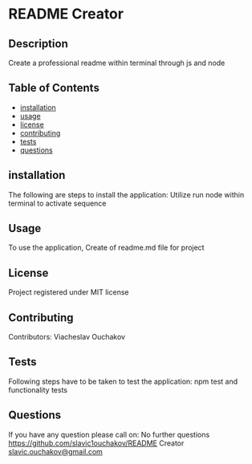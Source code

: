 # README Creator
  
  ## Description
  Create a professional readme within terminal through js and node
  ## Table of Contents 
   * [installation](##installation)
   * [usage](##usage)
   * [license](##license)
   * [contributing](##contributing)
   * [tests](##tests)
   * [questions](##questions)
  
  
## installation
  The following are steps to install the application: Utilize run node within terminal to activate sequence
 ## Usage 
  To use the application, Create of readme.md file for project 
 ## License 
  Project registered under MIT license
 
  
 ## Contributing
 Contributors: Viacheslav Ouchakov
 ## Tests
 Following steps have to be taken to test the application: npm test and functionality tests
 ## Questions
 If you have any question please call on: No further questions
 https://github.com/slavic1ouchakov/README Creator
 slavic.ouchakov@gmail.com
 